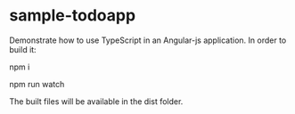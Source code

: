 # sample-todoapp
Demonstrate how to use TypeScript in an Angular-js application.
In order to build it:

npm i

npm run watch

The built files will be available in the dist folder.

